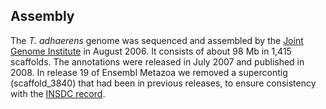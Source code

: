 Assembly
--------

The *T. adhaerens* genome was sequenced and assembled by the [Joint
Genome Institute](http://genome.jgi.doe.gov/Triad1/Triad1.home.html) in
August 2006. It consists of about 98 Mb in 1,415 scaffolds. The
annotations were released in July 2007 and published in 2008. In release
19 of Ensembl Metazoa we removed a supercontig (scaffold\_3840) that had
been in previous releases, to ensure consistency with the [INSDC
record](http://www.ebi.ac.uk/ena/data/view/GCA_000150275).
